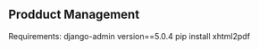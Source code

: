 Prodduct Management 
--------------------

Requirements: 
            django-admin version==5.0.4
            pip install xhtml2pdf  
